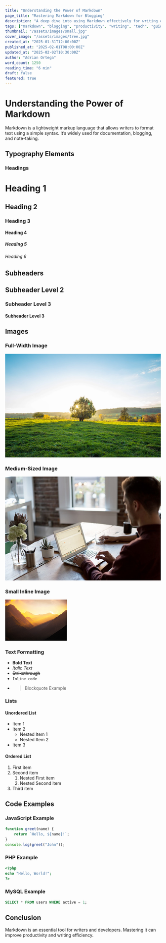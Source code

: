 ```yaml
---
title: "Understanding the Power of Markdown"
page_title: "Mastering Markdown for Blogging"
description: "A deep dive into using Markdown effectively for writing clean, structured, and efficient blog posts."
tags: ["markdown", "blogging", "productivity", "writing", "tech", "guides"]
thumbnail: "/assets/images/small.jpg"
cover_image: "/assets/images/tree.jpg"
created_at: "2025-01-31T12:00:00Z"
published_at: "2025-02-01T08:00:00Z"
updated_at: "2025-02-02T10:30:00Z"
author: "Adrian Ortega"
word_count: 1250
reading_time: "6 min"
draft: false
featured: true
---
```


# Understanding the Power of Markdown

Markdown is a lightweight markup language that allows writers to format text using a simple syntax. It’s widely used for documentation, blogging, and note-taking.

## Typography Elements

### Headings

# Heading 1
## Heading 2
### Heading 3
#### Heading 4
##### Heading 5
###### Heading 6

## Subheaders

<h2 class="subheader">Subheader Level 2</h2>
<h3 class="subheader">Subheader Level 3</h3>
<h4 class="subheader">Subheader Level 3</h4>

## Images

### Full-Width Image

![Markdown Banner](/assets/images/tree.jpg)

### Medium-Sized Image

![Markdown Example](/assets/images/working.jpg)

### Small Inline Image

![Markdown Icon](/assets/images/small.png)

### Text Formatting

- **Bold Text**
- *Italic Text*
- ~~Strikethrough~~
- `Inline code`
- > Blockquote Example

### Lists

#### Unordered List

- Item 1
- Item 2
  - Nested Item 1
  - Nested Item 2
- Item 3

#### Ordered List

1. First item
2. Second item
   1. Nested First item
   2. Nested Second item
3. Third item

## Code Examples

### JavaScript Example

```javascript
function greet(name) {
    return `Hello, ${name}!`;
}
console.log(greet("John"));
```

### PHP Example

```php
<?php
echo "Hello, World!";
?>
```

### MySQL Example

```sql
SELECT * FROM users WHERE active = 1;
```

## Conclusion

Markdown is an essential tool for writers and developers. Mastering it can improve productivity and writing efficiency.
